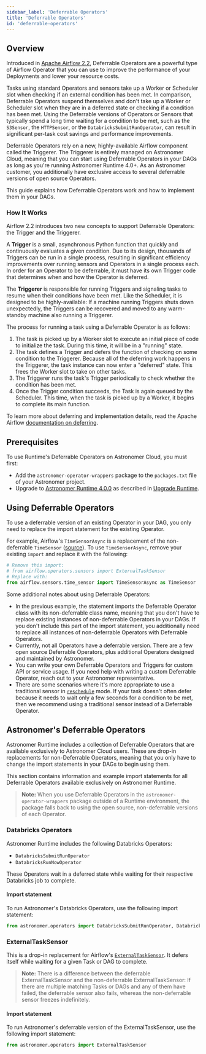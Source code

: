 ```yaml
---
sidebar_label: 'Deferrable Operators'
title: 'Deferrable Operators'
id: 'deferrable-operators'
---
```


## Overview

Introduced in [Apache Airflow 2.2](https://airflow.apache.org/blog/airflow-2.2.0/), Deferrable Operators are a powerful type of Airflow Operator that you can use to improve the performance of your Deployments and lower your resource costs.

Tasks using standard Operators and sensors take up a Worker or Scheduler slot when checking if an external condition has been met. In comparison, Deferrable Operators suspend themselves and don't take up a Worker or Scheduler slot when they are in a deferred state or checking if a condition has been met. Using the Deferrable versions of Operators or Sensors that typically spend a long time waiting for a condition to be met, such as the `S3Sensor`, the `HTTPSensor`, or the `DatabricksSubmitRunOperator`, can result in significant per-task cost savings and performance improvements.

Deferrable Operators rely on a new, highly-available Airflow component called the Triggerer. The Triggerer is entirely managed on Astronomer Cloud, meaning that you can start using Deferrable Operators in your DAGs as long as you're running Astronomer Runtime 4.0+. As an Astronomer customer, you additionally have exclusive access to several deferrable versions of open source Operators.

This guide explains how Deferrable Operators work and how to implement them in your DAGs.

### How It Works

Airflow 2.2 introduces two new concepts to support Deferrable Operators: the Trigger and the Triggerer.

A **Trigger** is a small, asynchronous Python function that quickly and continuously evaluates a given condition. Due to its design, thousands of Triggers can be run in a single process, resulting in significant efficiency improvements over running sensors and Operators in a single process each. In order for an Operator to be deferrable, it must have its own Trigger code that determines when and how the Operator is deferred.

The **Triggerer** is responsible for running Triggers and signaling tasks to resume when their conditions have been met. Like the Scheduler, it is designed to be highly-available: If a machine running Triggers shuts down unexpectedly, the Triggers can be recovered and moved to any warm-standby machine also running a Triggerer.

The process for running a task using a Deferrable Operator is as follows:

1. The task is picked up by a Worker slot to execute an initial piece of code to initialize the task. During this time, it will be in a "running" state.
2. The task defines a Trigger and defers the function of checking on some condition to the Triggerer. Because all of the deferring work happens in the Triggerer, the task instance can now enter a "deferred" state. This frees the Worker slot to take on other tasks.
3. The Triggerer runs the task's Trigger periodically to check whether the condition has been met.
4. Once the Trigger condition succeeds, the Task is again queued by the Scheduler. This time, when the task is picked up by a Worker, it begins to complete its main function.

To learn more about deferring and implementation details, read the Apache Airflow [documentation on deferring](https://airflow.apache.org/docs/apache-airflow/stable/concepts/deferring.html).

## Prerequisites

To use Runtime's Deferrable Operators on Astronomer Cloud, you must first:

- Add the `astronomer-operator-wrappers` package to the `packages.txt` file of your Astronomer project.
- Upgrade to [Astronomer Runtime 4.0.0](release-notes#astronomer-runtime-4-0-0) as described in [Upgrade Runtime](upgrade-runtime).

## Using Deferrable Operators

To use a deferrable version of an existing Operator in your DAG, you only need to replace the import statement for the existing Operator.

For example, Airflow's `TimeSensorAsync` is a replacement of the non-deferrable `TimeSensor` ([source](https://airflow.apache.org/docs/apache-airflow/stable/_api/airflow/sensors/time_sensor/index.html?highlight=timesensor#module-contents)). To use `TimeSensorAsync`, remove your existing `import` and replace it with the following:

```python
# Remove this import:
# from airflow.operators.sensors import ExternalTaskSensor
# Replace with:
from airflow.sensors.time_sensor import TimeSensorAsync as TimeSensor
```

Some additional notes about using Deferrable Operators:

- In the previous example, the statement imports the Deferrable Operator class with its non-deferrable class name, meaning that you don't have to replace existing instances of non-deferrable Operators in your DAGs. If you don't include this part of the import statement, you additionally need to replace all instances of non-deferrable Operators with Deferrable Operators.
- Currently, not all Operators have a deferrable version. There are a few open source Deferrable Operators, plus additional Operators designed and maintained by Astronomer.
- You can write your own Deferrable Operators and Triggers for custom API or service usage. If you need help with writing a custom Deferrable Operator, reach out to your Astronomer representative.
- There are some scenarios where it's more appropriate to use a traditional sensor in [`reschedule`](https://github.com/apache/airflow/blob/1.10.2/airflow/sensors/base_sensor_operator.py#L46-L56) mode. If your task doesn't often defer because it needs to wait only a few seconds for a condition to be met, then we recommend using a traditional sensor instead of a Deferrable Operator.

## Astronomer's Deferrable Operators

Astronomer Runtime includes a collection of Deferrable Operators that are available exclusively to Astronomer Cloud users. These are drop-in replacements for non-Deferrable Operators, meaning that you only have to change the import statements in your DAGs to begin using them.

This section contains information and example import statements for all Deferrable Operators available exclusively on Astronomer Runtime.

> **Note:** When you use Deferrable Operators in the `astronomer-operator-wrappers` package outside of a Runtime environment, the package falls back to using the open source, non-deferrable versions of each Operator.

### Databricks Operators

Astronomer Runtime includes the following Databricks Operators:

- `DatabricksSubmitRunOperator`
- `DatabricksRunNowOperator`

These Operators wait in a deferred state while waiting for their respective Databricks job to complete.

#### Import statement

To run Astronomer's Databricks Operators, use the following import statement:

```python
from astronomer.operators import DatabricksSubmitRunOperator, DatabricksRunNowOperator
```

### ExternalTaskSensor

This is a drop-in replacement for Airflow's [`ExternalTaskSensor`](https://airflow.apache.org/docs/apache-airflow/stable/_api/airflow/sensors/external_task/index.html#module-airflow.sensors.external_task). It defers itself while waiting for a given Task or DAG to complete.

> **Note:** There is a difference between the deferrable ExternalTaskSensor and the non-deferrable ExternalTaskSensor: If there are multiple matching Tasks or DAGs and any of them have failed, the deferrable sensor also fails, whereas the non-deferrable sensor freezes indefinitely.

#### Import statement

To run Astronomer's deferrable version of the ExternalTaskSensor, use the following import statement:

```python
from astronomer.operators import ExternalTaskSensor
```

